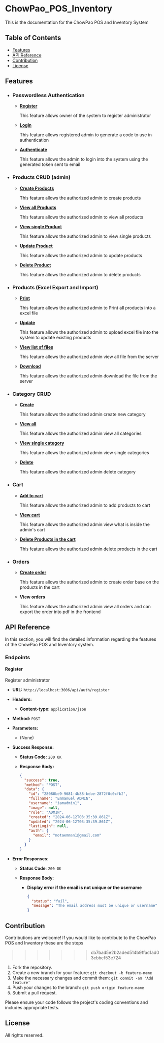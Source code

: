 # ChowPao_POS_Inventory

This is the documentation for the ChowPao POS and Inventory System

## Table of Contents

- [Features](#Features)
- [API Reference](#api-reference)
- [Contribution](#contribution)
- [License](#license)

## Features

- ### Passwordless Authentication

  - [**Register**](#register)

    This feature allows owner of the system to register administrator

  - [**Login**](#filter-dropdown-by-date)

    This feature allows registered admin to generate a code to use in authentication

  - [**Authenticate**](#filter-dropdown-by-receiver)

    This feature allows the admin to login into the system using the generated token sent to email

- ### Products CRUD (admin)

  - [**Create Products**](#view-transfer-order)

    This feature allows the authorized admin to create products

  - [**View all Products**](#filter-dropdown-by-date-1)

    This feature allows the authorized admin to view all products

  - [**View single Product**](#filter-dropdown-by-date-1)

    This feature allows the authorized admin to view single products

  - [**Update Product**](#filter-dropdown-by-destination)

    This feature allows the authorized admin to update products

  - [**Delete Product**](#filter-dropdown-by-status)

    This feature allows the authorized admin to delete products

- ### Products (Excel Export and Import)

  - [**Print**](#view-inventory-reports)

    This feature allows the authorized admin to Print all products into a excel file

  - [**Update**](#filter-dropdown-by-date-2)

    This feature allows the authorized admin to upload excel file into the system to update existing products

  - [**View list of files**](#filter-dropdown-by-date-2)

    This feature allows the authorized admin view all file from the server

  - [**Download**](#filter-dropdown-by-date-2)

    This feature allows the authorized admin download the file from the server

- ### Category CRUD

  - [**Create**](#view-inventory-reports)

    This feature allows the authorized admin create new category

  - [**View all**](#filter-dropdown-by-date-2)

    This feature allows the authorized admin view all categories

  - [**View single category**](#filter-dropdown-by-date-2)

    This feature allows the authorized admin view single categories

  - [**Delete**](#filter-dropdown-by-date-2)

    This feature allows the authorized admin delete category

- ### Cart

  - [**Add to cart**](#view-inventory-reports)

    This feature allows the authorized admin to add products to cart

  - [**View cart**](#filter-dropdown-by-date-2)

    This feature allows the authorized admin view what is inside the admin's cart

  - [**Delete Products in the cart**](#filter-dropdown-by-date-2)

    This feature allows the authorized admin delete products in the cart

- ### Orders

  - [**Create order**](#view-inventory-reports)

    This feature allows the authorized admin to create order base on the products in the cart

  - [**View orders**](#filter-dropdown-by-date-2)

    This feature allows the authorized admin view all orders and can export the order into pdf in the frontend

## API Reference

In this section, you will find the detailed information regarding the features of the ChowPao POS and Inventory system.

### Endpoints

#### Register

Register administrator

- **URL:** `http://localhost:3006/api/auth/register`
- **Headers:**
  - **Content-type:** `application/json`
- **Method:** `POST`
- **Parameters:**
  - (None)
- **Success Response:**

  - **Status Code:** `200 OK`
  - **Response Body:**

    ```json
    {
      "success": true,
      "method": "POST",
      "data": {
        "id": "28080be9-9681-4b88-bebe-2872f0c0cfb2",
        "fullname": "Emmanuel ADMIN",
        "username": "iamadmin1",
        "image": null,
        "role": "ADMIN",
        "created": "2024-06-12T03:35:39.861Z",
        "updated": "2024-06-12T03:35:39.861Z",
        "lastLogin": null,
        "auth": {
          "email": "motaemman1@gmail.com"
        }
      }
    }
    ```

- **Error Responses**:

  - **Status Code**: `200 OK`
  - **Response Body**:

    - **Display error if the email is not unique or the username**

      ```json
      {
        "status": "fail",
        "message": "The email address must be unique or username"
      }
      ```

## Contribution

Contributions are welcome! If you would like to contribute to the ChowPao POS and Inventory these are the steps

> > > > > > > cb7bad5e2b2aded514b9ffac1ad03cbbcf53e724

1. Fork the repository.
2. Create a new branch for your feature: `git checkout -b feature-name`
3. Make the necessary changes and commit them: `git commit -am 'Add feature'`
4. Push your changes to the branch: `git push origin feature-name`
5. Submit a pull request.

Please ensure your code follows the project's coding conventions and includes appropriate tests.

## License

All rights reserved.
